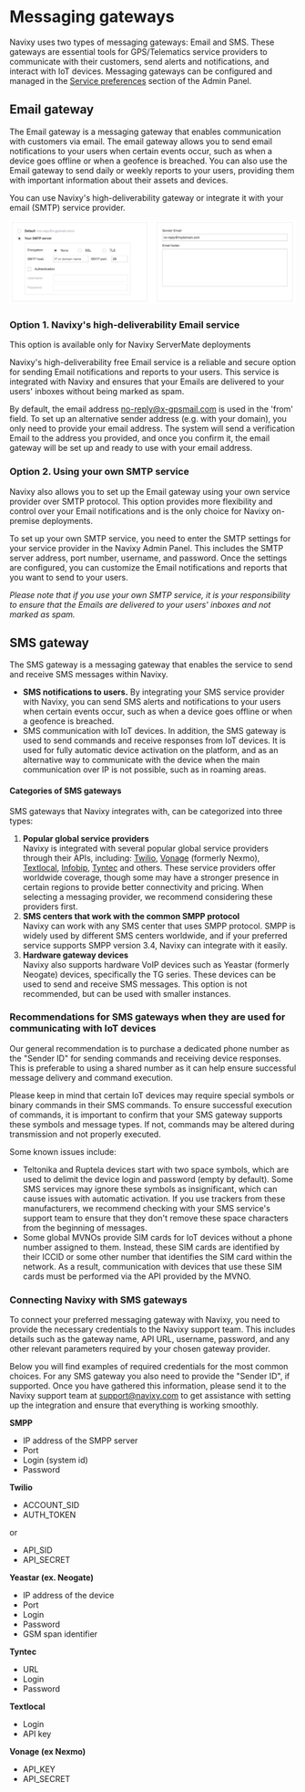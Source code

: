 # Messaging gateways

Navixy uses two types of messaging gateways: Email and SMS. These gateways are essential tools for GPS/Telematics service providers to communicate with their customers, send alerts and notifications, and interact with IoT devices. Messaging gateways can be configured and managed in the [Service preferences](https://panel.navixy.com/#settings) section of the Admin Panel.

## Email gateway

The Email gateway is a messaging gateway that enables communication with customers via email. The email gateway allows you to send email notifications to your users when certain events occur, such as when a device goes offline or when a geofence is breached. You can also use the Email gateway to send daily or weekly reports to your users, providing them with important information about their assets and devices.

You can use Navixy's high-deliverability gateway or integrate it with your email (SMTP) service provider.

![SMTP on Admin Panel](../attachments/email-gateways-20230811-204840.png)

### Option 1. Navixy's high-deliverability Email service

﻿This option is available only for Navixy ServerMate deployments

Navixy's high-deliverability free Email service is a reliable and secure option for sending Email notifications and reports to your users. This service is integrated with Navixy and ensures that your Emails are delivered to your users' inboxes without being marked as spam.

By default, the email address [no-reply@x-gpsmail.com](mailto:no-reply@x-gpsmail.com) is used in the 'from' field. To set up an alternative sender address (e.g. with your domain), you only need to provide your email address. The system will send a verification Email to the address you provided, and once you confirm it, the email gateway will be set up and ready to use with your email address.

### Option 2. Using your own SMTP service

Navixy also allows you to set up the Email gateway using your own service provider over SMTP protocol. This option provides more flexibility and control over your Email notifications and is the only choice for Navixy on-premise deployments.

To set up your own SMTP service, you need to enter the SMTP settings for your service provider in the Navixy Admin Panel. This includes the SMTP server address, port number, username, and password. Once the settings are configured, you can customize the Email notifications and reports that you want to send to your users.

_Please note that if you use your own SMTP service, it is your responsibility to ensure that the Emails are delivered to your users' inboxes and not marked as spam._

## SMS gateway

The SMS gateway is a messaging gateway that enables the service to send and receive SMS messages within Navixy.

* **SMS notifications to users.** By integrating your SMS service provider with Navixy, you can send SMS alerts and notifications to your users when certain events occur, such as when a device goes offline or when a geofence is breached.
* SMS communication with IoT devices. In addition, the SMS gateway is used to send commands and receive responses from IoT devices. It is used for fully automatic device activation on the platform, and as an alternative way to communicate with the device when the main communication over IP is not possible, such as in roaming areas.

#### Categories of SMS gateways

SMS gateways that Navixy integrates with, can be categorized into three types:

1. **Popular global service providers**\
   Navixy is integrated with several popular global service providers through their APIs, including: [Twilio](https://www.twilio.com/), [Vonage](https://www.vonage.com/) (formerly Nexmo), [Textlocal](https://textlocal.com/), [Infobip](https://www.infobip.com/), [Tyntec](https://www.tyntec.com/) and others. These service providers offer worldwide coverage, though some may have a stronger presence in certain regions to provide better connectivity and pricing. When selecting a messaging provider, we recommend considering these providers first.
2. **SMS centers that work with the common SMPP protocol**\
   Navixy can work with any SMS center that uses SMPP protocol. SMPP is widely used by different SMS centers worldwide, and if your preferred service supports SMPP version 3.4, Navixy can integrate with it easily.
3. **Hardware gateway devices**\
   Navixy also supports hardware VoIP devices such as Yeastar (formerly Neogate) devices, specifically the TG series. These devices can be used to send and receive SMS messages. This option is not recommended, but can be used with smaller instances.

### Recommendations for SMS gateways when they are used for communicating with IoT devices

Our general recommendation is to purchase a dedicated phone number as the "Sender ID" for sending commands and receiving device responses. This is preferable to using a shared number as it can help ensure successful message delivery and command execution.

Please keep in mind that certain IoT devices may require special symbols or binary commands in their SMS commands. To ensure successful execution of commands, it is important to confirm that your SMS gateway supports these symbols and message types. If not, commands may be altered during transmission and not properly executed.

Some known issues include:

* Teltonika and Ruptela devices start with two space symbols, which are used to delimit the device login and password (empty by default). Some SMS services may ignore these symbols as insignificant, which can cause issues with automatic activation. If you use trackers from these manufacturers, we recommend checking with your SMS service's support team to ensure that they don't remove these space characters from the beginning of messages.
* Some global MVNOs provide SIM cards for IoT devices without a phone number assigned to them. Instead, these SIM cards are identified by their ICCID or some other number that identifies the SIM card within the network. As a result, communication with devices that use these SIM cards must be performed via the API provided by the MVNO.

### Connecting Navixy with SMS gateways

To connect your preferred messaging gateway with Navixy, you need to provide the necessary credentials to the Navixy support team. This includes details such as the gateway name, API URL, username, password, and any other relevant parameters required by your chosen gateway provider.

Below you will find examples of required credentials for the most common choices. For any SMS gateway you also need to provide the "Sender ID", if supported. Once you have gathered this information, please send it to the Navixy support team at [support@navixy.com](mailto:support@navixy.com) to get assistance with setting up the integration and ensure that everything is working smoothly.

**SMPP**

* IP address of the SMPP server
* Port
* Login (system id)
* Password

**Twilio**

* ACCOUNT\_SID
* AUTH\_TOKEN

or

* API\_SID
* API\_SECRET

**Yeastar (ex. Neogate)**

* IP address of the device
* Port
* Login
* Password
* GSM span identifier

**Tyntec**

* URL
* Login
* Password

**Textlocal**

* Login
* API key

**Vonage (ex Nexmo)**

* API\_KEY
* API\_SECRET
